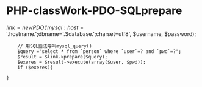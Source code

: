 # PHP-classWork-PDO-SQLprepare

$link = new PDO('mysql:host='.$hostname.';dbname='.$database.';charset=utf8', $username, $password);

		// 用SQL語法呼叫mysql_query()
		$query ="select * from `person` where `user`=? and `pwd`=?";
		$result = $link->prepare($query);
		$exeres = $result->execute(array($user, $pwd));
		if ($exeres){
    
    }
